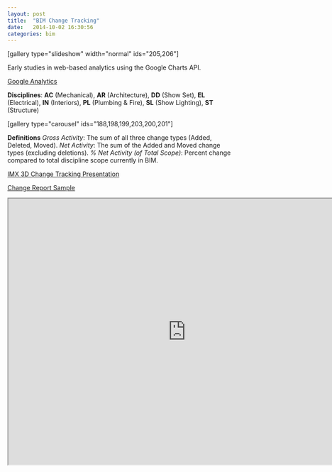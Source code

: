 ```yaml
---
layout: post
title:  "BIM Change Tracking"
date:   2014-10-02 16:30:56
categories: bim
---
```


[gallery type="slideshow" width="normal" ids="205,206"]

Early studies in web-based analytics using the Google Charts API.

[Google Analytics](link="https://92d5374c9d1f84a4e18422419d609511d8005c77.googledrive.com/host/0B5zcergmsgkXaGllSVJGNTBzWjA/503%20BIM%20Change%20Tracking_130508.htm)



<strong>Disciplines</strong>: <strong>AC</strong> (Mechanical), <strong>AR</strong> (Architecture), <strong>DD</strong> (Show Set), <strong>EL</strong> (Electrical), <strong>IN</strong> (Interiors), <strong>PL</strong> (Plumbing &amp; Fire), <strong>SL</strong> (Show Lighting), <strong>ST</strong> (Structure)

[gallery type="carousel" ids="188,198,199,203,200,201"]

<strong>Definitions</strong>
<em>Gross Activity</em>: The sum of all three change types (Added, Deleted, Moved).
<em>Net Activity</em>: The sum of the Added and Moved change types (excluding deletions).
<em>% Net Activity (of Total Scope)</em>: Percent change compared to total discipline scope currently in BIM.

[IMX 3D Change Tracking Presentation](https://docs.google.com/presentation/d/1tMjuzpkUCSBgPwhuMeTDKcrZKIZSAcMvRD_SGfMEvDY/edit?usp=sharing)

[Change Report Sample](https://drive.google.com/file/d/0B5zcergmsgkXbHI4N2dkcFFjbWM/edit?usp=sharing)

<iframe src="https://docs.google.com/presentation/embed?id=1tMjuzpkUCSBgPwhuMeTDKcrZKIZSAcMvRD_SGfMEvDY&amp;start=false&amp;loop=false&amp; frameborder=" width="800" height="600"></iframe>